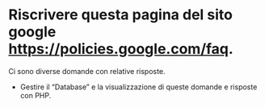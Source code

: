 # Riscrivere questa pagina del sito google https://policies.google.com/faq.

Ci sono diverse domande con relative risposte.
- Gestire il “Database” e la visualizzazione di queste domande e risposte con PHP.